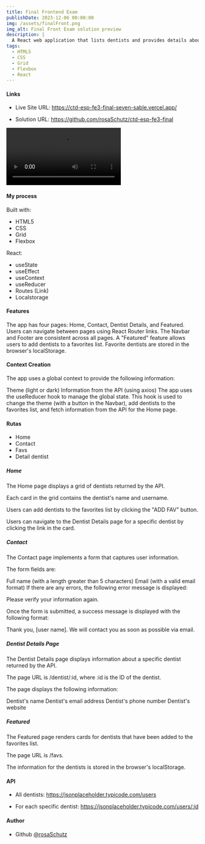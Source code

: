 ```yaml
---
title: Final Frontend Exam
publishDate: 2023-12-06 00:00:00
img: /assets/finalFront.png
img_alt: Final Front Exam solution preview
description: |
  A React web application that lists dentists and provides details about each one. The app has four pages: Home, Contact, Featured, and Dentist Details.
tags:
  - HTML5
  - CSS
  - Grid
  - Flexbox
  - React
---
```



#### Links

- Live Site URL: <a href="https://ctd-esp-fe3-final-seven-sable.vercel.app/">https://ctd-esp-fe3-final-seven-sable.vercel.app/</a>

- Solution URL: <a href="https://github.com/rosaSchutz/ctd-esp-fe3-final">https://github.com/rosaSchutz/ctd-esp-fe3-final</a>

<video src="/assets/appFinalFrontend.mov" type="video/mov" controls>
</video>


#### My process

Built with:
- HTML5
- CSS
- Grid
- Flexbox

React:
- useState
- useEffect
- useContext
- useReducer
- Routes (Link)
- Localstorage


#### Features

The app has four pages: Home, Contact, Dentist Details, and Featured.
Users can navigate between pages using React Router links.
The Navbar and Footer are consistent across all pages.
A "Featured" feature allows users to add dentists to a favorites list. Favorite dentists are stored in the browser's localStorage.


#### Context Creation
The app uses a global context to provide the following information:

Theme (light or dark)
Information from the API (using axios)
The app uses the useReducer hook to manage the global state. This hook is used to change the theme (with a button in the Navbar), add dentists to the favorites list, and fetch information from the API for the Home page.


#### Rutas

- Home
- Contact
- Favs
- Detail dentist


##### Home
The Home page displays a grid of dentists returned by the API.

Each card in the grid contains the dentist's name and username.

Users can add dentists to the favorites list by clicking the "ADD FAV" button.

Users can navigate to the Dentist Details page for a specific dentist by clicking the link in the card.


##### Contact
The Contact page implements a form that captures user information.

The form fields are:

Full name (with a length greater than 5 characters)
Email (with a valid email format)
If there are any errors, the following error message is displayed:

Please verify your information again.

Once the form is submitted, a success message is displayed with the following format:

Thank you, [user name]. We will contact you as soon as possible via email.


##### Dentist Details Page
The Dentist Details page displays information about a specific dentist returned by the API.

The page URL is /dentist/:id, where :id is the ID of the dentist.

The page displays the following information:

Dentist's name
Dentist's email address
Dentist's phone number
Dentist's website


##### Featured
The Featured page renders cards for dentists that have been added to the favorites list.

The page URL is /favs.

The information for the dentists is stored in the browser's localStorage.


#### API
- All dentists: <a href="https://jsonplaceholder.typicode.com/users">https://jsonplaceholder.typicode.com/users</a>

- For each specific dentist: <a href="https://jsonplaceholder.typicode.com/users/:id">https://jsonplaceholder.typicode.com/users/:id</a>


#### Author

- Github <a href="https://github.com/rosaSchutz/ctd-esp-fe3-final">@rosaSchutz</a>